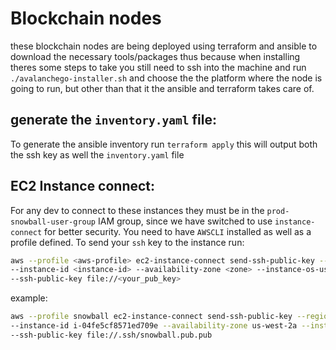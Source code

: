# Blockchain nodes

these blockchain nodes are being deployed using terraform and ansible to download the necessary tools/packages
thus because when installing theres some steps to take you still need to ssh into the machine and run `./avalanchego-installer.sh` and choose
the the platform where the node is going to run, but other than that it the ansible and terraform takes care of.

## generate the `inventory.yaml` file:
To generate the ansible inventory run `terraform apply` this will output both the ssh key as well the `inventory.yaml` file

## EC2 Instance connect: 
For any dev to connect to these instances they must be in the `prod-snowball-user-group` IAM group, since
we have switched to use `instance-connect` for better security.
You need to have `AWSCLI` installed as well as a profile defined.
To send your `ssh` key to the instance  run: 
```bash 
aws --profile <aws-profile> ec2-instance-connect send-ssh-public-key --region <region> \ 
--instance-id <instance-id> --availability-zone <zone> --instance-os-user <user>  \ 
--ssh-public-key file://<your_pub_key>
```

example:
```bash
aws --profile snowball ec2-instance-connect send-ssh-public-key --region us-west-2 \ 
--instance-id i-04fe5cf8571ed709e --availability-zone us-west-2a --instance-os-user ubuntu \ 
--ssh-public-key file://.ssh/snowball.pub.pub
```